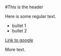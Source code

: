 #This is the header

Here is some regular text.


 *  bullet 1
 * bullet 2

[Link to google](http://www.google.com)

More text.